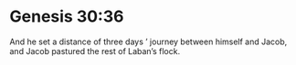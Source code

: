 # Genesis 30:36

And he set a distance of three days ’ journey between himself and Jacob, and Jacob pastured the rest of Laban’s flock.
